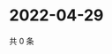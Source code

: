 # 2022-04-29

共 0 条

<!-- BEGIN WEIBO -->
<!-- 最后更新时间 Fri Apr 29 2022 16:18:11 GMT+0800 (China Standard Time) -->

<!-- END WEIBO -->
